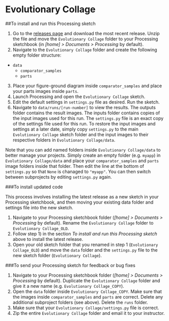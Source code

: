 # Evolutionary Collage

##To install and run this Processing sketch

1. Go to the [releases page](https://github.com/ebranda/evolutionary-collage/releases) and download the most recent release. Unzip the file and move the `Evolutionary Collage` folder to your Processing sketchbook (in _[home] > Documents > Processing_ by default).
2. Navigate to the `Evolutionary Collage` folder and create the following empty folder structure:
  - `data`
	  - `comparator_samples`
      - `parts`
3. Place your figure-ground diagram inside `comparator_samples` and place your parts images inside `parts`.
4. Launch Processing and open the `Evolutionary Collage` sketch. 
5. Edit the default settings in `settings.py` file as desired. Run the sketch.
6. Navigate to `data/runs/[run-number]` to view the results. The outputs folder contains the result images. The inputs folder contains copies of the input images used for this run. The `settings.py` file is an exact copy of the settings file used for this run. To restore the input images and settings at a later date, simply copy `settings.py` to the main `Evolutionary Collage` sketch folder and the input images to their respective folders in `Evolutionary Collage/data`.

Note that you can add named folders inside `Evolutionary Collage/data` to better manage your projects. Simply create an empty folder (e.g. `myapp`) in `Evolutionary Collage/data` and place your `comparator_samples` and `parts` image folders inside that folder. Then edit the line at the bottom of `settings.py` so that `None` is chanaged to `"myapp"`. You can then switch between subprojects by editing `settings.py` again.


###To install updated code

This process involves installing the latest release as a new sketch in your Processing sketchbook, and then moving your existing data folder and settings file into the new sketch.

1. Navigate to your Processing sketchbook folder (_[home] > Documents > Processing_ by default). Rename the `Evolutionary Collage` folder to `Evolutionary Collage_OLD`.
2. Follow step 1) in the section *To install and run this Processing sketch* above to install the latest release.
4. Open your old sketch folder that you renamed in step 1 (`Evolutionary Collage_OLD`) and move the `data` folder and the `settings.py` file to the new sketch folder (`Evolutionary Collage`).


###To send your Processing sketch for feedback or bug fixes

1. Navigate to your Processing sketchbook folder (_[home] > Documents > Processing_ by default). Duplicate the `Evolutionary Collage` folder and give it a new name (e.g. `Evolutionary Collage_COPY`).
2. Open the `data` folder inside `Evolutionary Collage_COPY`. Make sure that the images inside `comparator_samples` and `parts` are correct. Delete any additional subproject folders (see above). Delete the `runs` folder.
3. Make sure that your `Evolutionary Collage/settings.py` file is correct.
3. Zip the entire `Evolutionary Collage` folder and email it to your instructor.